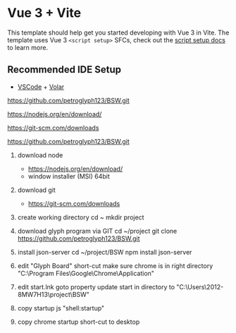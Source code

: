 # Vue 3 + Vite

This template should help get you started developing with Vue 3 in Vite. The template uses Vue 3 `<script setup>` SFCs, check out the [script setup docs](https://v3.vuejs.org/api/sfc-script-setup.html#sfc-script-setup) to learn more.

## Recommended IDE Setup

- [VSCode](https://code.visualstudio.com/) + [Volar](https://marketplace.visualstudio.com/items?itemName=johnsoncodehk.volar)

https://github.com/petroglyph123/BSW.git

https://nodejs.org/en/download/

https://git-scm.com/downloads


https://github.com/petroglyph123/BSW.git

1. download node
	* https://nodejs.org/en/download/
	* window installer (MSI) 64bit

2. download git
	* https://git-scm.com/downloads

3. create working directory
	cd ~
	mkdir project

4. download glyph program via GIT
	cd ~/project
	git clone https://github.com/petroglyph123/BSW.git

5. install json-server
	cd ~/project/BSW
	npm install json-server

6. edit "Glyph Board" short-cut
	make sure chrome is in right directory
	"C:\Program Files\Google\Chrome\Application"

7. edit start.lnk
	goto property
	update start in directory to "C:\Users\2012-8MW7H13\project\BSW"

8. copy startup js
	"shell:startup"

9. copy chrome startup short-cut to desktop